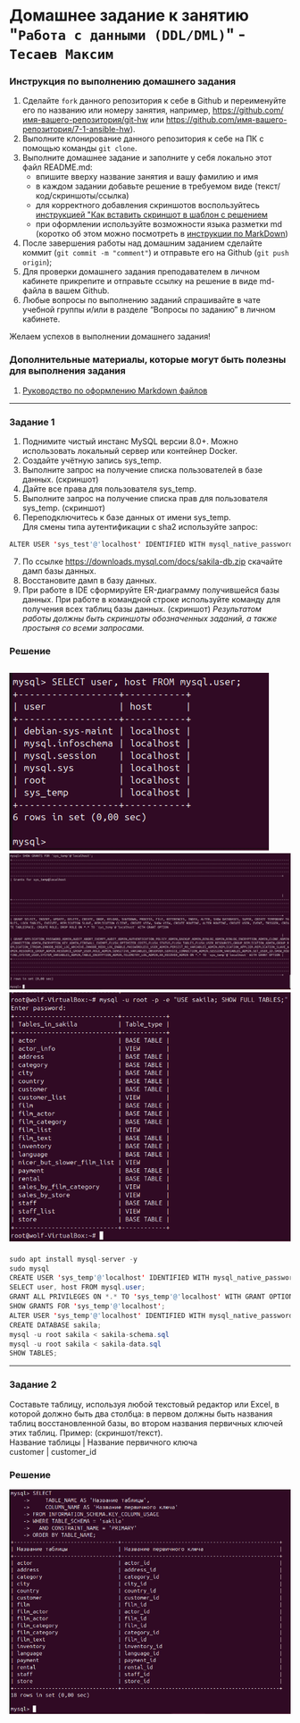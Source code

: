 # Домашнее задание к занятию "`Работа с данными (DDL/DML)`" - `Тесаев Максим`

### Инструкция по выполнению домашнего задания

   1. Сделайте `fork` данного репозитория к себе в Github и переименуйте его по названию или номеру занятия, например, https://github.com/имя-вашего-репозитория/git-hw или  https://github.com/имя-вашего-репозитория/7-1-ansible-hw).
   2. Выполните клонирование данного репозитория к себе на ПК с помощью команды `git clone`.
   3. Выполните домашнее задание и заполните у себя локально этот файл README.md:
      - впишите вверху название занятия и вашу фамилию и имя
      - в каждом задании добавьте решение в требуемом виде (текст/код/скриншоты/ссылка)
      - для корректного добавления скриншотов воспользуйтесь [инструкцией "Как вставить скриншот в шаблон с решением](https://github.com/netology-code/sys-pattern-homework/blob/main/screen-instruction.md)
      - при оформлении используйте возможности языка разметки md (коротко об этом можно посмотреть в [инструкции  по MarkDown](https://github.com/netology-code/sys-pattern-homework/blob/main/md-instruction.md))
   4. После завершения работы над домашним заданием сделайте коммит (`git commit -m "comment"`) и отправьте его на Github (`git push origin`);
   5. Для проверки домашнего задания преподавателем в личном кабинете прикрепите и отправьте ссылку на решение в виде md-файла в вашем Github.
   6. Любые вопросы по выполнению заданий спрашивайте в чате учебной группы и/или в разделе “Вопросы по заданию” в личном кабинете.
   
Желаем успехов в выполнении домашнего задания!
   
### Дополнительные материалы, которые могут быть полезны для выполнения задания

1. [Руководство по оформлению Markdown файлов](https://gist.github.com/Jekins/2bf2d0638163f1294637#Code)

---

### Задание 1

1. Поднимите чистый инстанс MySQL версии 8.0+. Можно использовать локальный сервер или контейнер Docker.
2. Создайте учётную запись sys_temp.
3. Выполните запрос на получение списка пользователей в базе данных. (скриншот)
4. Дайте все права для пользователя sys_temp.
5. Выполните запрос на получение списка прав для пользователя sys_temp. (скриншот)
6. Переподключитесь к базе данных от имени sys_temp.  
Для смены типа аутентификации с sha2 используйте запрос:  
```java
ALTER USER 'sys_test'@'localhost' IDENTIFIED WITH mysql_native_password BY 'password';
```
7. По ссылке https://downloads.mysql.com/docs/sakila-db.zip скачайте дамп базы данных.
8. Восстановите дамп в базу данных.
9. При работе в IDE сформируйте ER-диаграмму получившейся базы данных. При работе в командной строке используйте команду для получения всех таблиц базы данных. (скриншот) 
*Результатом работы должны быть скриншоты обозначенных заданий, а также простыня со всеми запросами.*

### Решение

![screenshot](screenshots/1.1.png)
![screenshot](screenshots/1.2.png)
![screenshot](screenshots/1.3.png)
---

```java
sudo apt install mysql-server -y
sudo mysql
CREATE USER 'sys_temp'@'localhost' IDENTIFIED WITH mysql_native_password BY 'Пароль';
SELECT user, host FROM mysql.user;
GRANT ALL PRIVILEGES ON *.* TO 'sys_temp'@'localhost' WITH GRANT OPTION;
SHOW GRANTS FOR 'sys_temp'@'localhost';
ALTER USER 'sys_temp'@'localhost' IDENTIFIED WITH mysql_native_password BY 'Пароль';
CREATE DATABASE sakila;
mysql -u root sakila < sakila-schema.sql
mysql -u root sakila < sakila-data.sql
SHOW TABLES;
```

---

### Задание 2

Составьте таблицу, используя любой текстовый редактор или Excel, в которой должно быть два столбца: в первом должны быть названия таблиц восстановленной базы, во втором названия первичных ключей этих таблиц. Пример: (скриншот/текст).  
Название таблицы | Название первичного ключа  
customer         | customer_id  

### Решение

![screenshot](screenshots/2.1.png)
